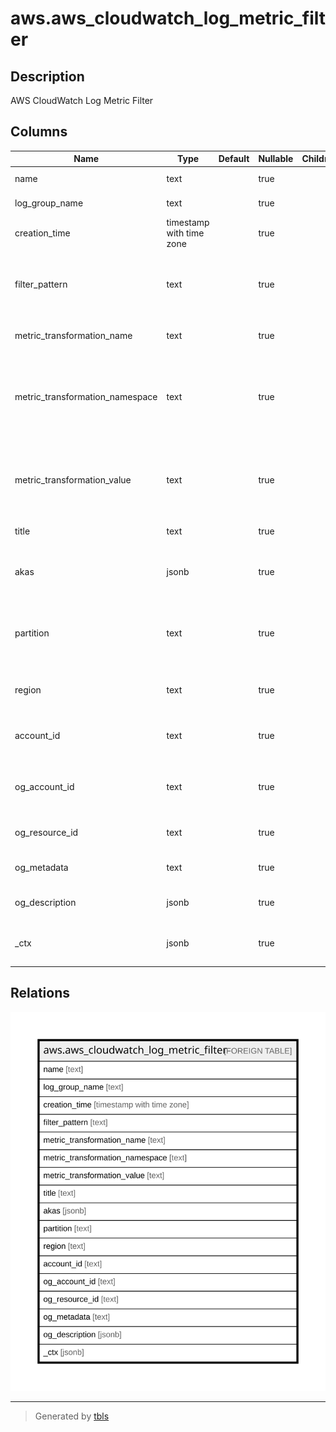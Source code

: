 # aws.aws_cloudwatch_log_metric_filter

## Description

AWS CloudWatch Log Metric Filter

## Columns

| Name | Type | Default | Nullable | Children | Parents | Comment |
| ---- | ---- | ------- | -------- | -------- | ------- | ------- |
| name | text |  | true |  |  | The name of the metric filter |
| log_group_name | text |  | true |  |  | The name of the log group |
| creation_time | timestamp with time zone |  | true |  |  | The creation time of the metric filter |
| filter_pattern | text |  | true |  |  | A symbolic description of how CloudWatch Logs should interpret the data in each log event |
| metric_transformation_name | text |  | true |  |  | The name of the CloudWatch metric |
| metric_transformation_namespace | text |  | true |  |  | A custom namespace to contain metric in CloudWatch. Namespaces are used to group together metrics that are similar |
| metric_transformation_value | text |  | true |  |  | The value to publish to the CloudWatch metric when a filter pattern matches a log event |
| title | text |  | true |  |  | Title of the resource. |
| akas | jsonb |  | true |  |  | Array of globally unique identifier strings (also known as) for the resource. |
| partition | text |  | true |  |  | The AWS partition in which the resource is located (aws, aws-cn, or aws-us-gov). |
| region | text |  | true |  |  | The AWS Region in which the resource is located. |
| account_id | text |  | true |  |  | The AWS Account ID in which the resource is located. |
| og_account_id | text |  | true |  |  | The Platform Account ID in which the resource is located. |
| og_resource_id | text |  | true |  |  | The unique ID of the resource in opengovernance. |
| og_metadata | text |  | true |  |  | Platform Metadata of the AWS resource. |
| og_description | jsonb |  | true |  |  | The full model description of the resource |
| _ctx | jsonb |  | true |  |  | Steampipe context in JSON form, e.g. connection_name. |

## Relations

![er](aws.aws_cloudwatch_log_metric_filter.svg)

---

> Generated by [tbls](https://github.com/k1LoW/tbls)
